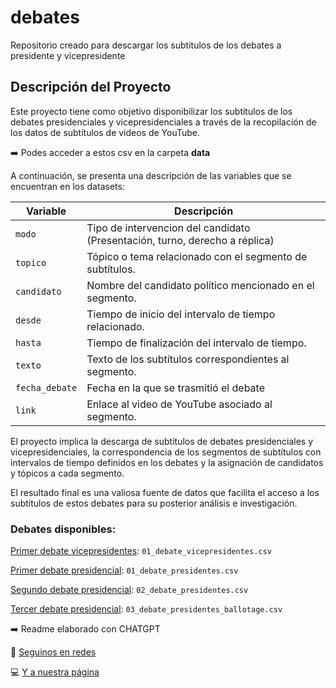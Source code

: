 # debates

Repositorio creado para descargar los subtitulos de los debates a presidente y vicepresidente

## Descripción del Proyecto

Este proyecto tiene como objetivo disponibilizar los subtítulos de los debates presidenciales y vicepresidenciales a través de la recopilación de los datos de subtítulos de videos de YouTube.

➡️ Podes acceder a estos csv en la carpeta **data**

A continuación, se presenta una descripción de las variables que se encuentran en los datasets:

| Variable       | Descripción                                              |
|------------------|------------------------------------------------------|
| `modo` | Tipo de intervencion del candidato (Presentación, turno, derecho a réplica)|
| `topico`       | Tópico o tema relacionado con el segmento de subtítulos. |
| `candidato`    | Nombre del candidato político mencionado en el segmento. |
| `desde`        | Tiempo de inicio del intervalo de tiempo relacionado.    |
| `hasta`        | Tiempo de finalización del intervalo de tiempo.          |
| `texto`        | Texto de los subtítulos correspondientes al segmento.    |
| `fecha_debate` | Fecha en la que se trasmitió el debate                   |
| `link`         | Enlace al video de YouTube asociado al segmento.         |

El proyecto implica la descarga de subtítulos de debates presidenciales y vicepresidenciales, la correspondencia de los segmentos de subtítulos con intervalos de tiempo definidos en los debates y la asignación de candidatos y tópicos a cada segmento.

El resultado final es una valiosa fuente de datos que facilita el acceso a los subtítulos de estos debates para su posterior análisis e investigación.

### **Debates disponibles:**

[Primer debate vicepresidentes](https://www.youtube.com/watch?v=NLb9WkfrvUY): `01_debate_vicepresidentes.csv`

[Primer debate presidencial](https://www.youtube.com/watch?v=0xQ4vsDK8Hk): `01_debate_presidentes.csv`

[Segundo debate presidencial](https://www.youtube.com/watch?v=rSgyeo5MRUw): `02_debate_presidentes.csv`

[Tercer debate presidencial](https://www.youtube.com/watch?v=pn2zTU38gcM): `03_debate_presidentes_ballotage.csv`

➡️ Readme elaborado con CHATGPT

🫶 [Seguinos en redes](https://www.instagram.com/dicenlosmedios/)

💻 [Y a nuestra página](https://www.dicenlosmedios.com.ar)
